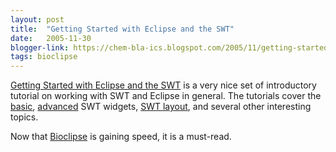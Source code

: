 ```yaml
---
layout: post
title:  "Getting Started with Eclipse and the SWT"
date:   2005-11-30
blogger-link: https://chem-bla-ics.blogspot.com/2005/11/getting-started-with-eclipse-and-swt.html
tags: bioclipse
---
```


[Getting Started with Eclipse and the SWT](http://www.cs.umanitoba.ca/~eclipse/) is a very nice set of introductory tutorial on working
with SWT and Eclipse in general. The tutorials cover the [basic](http://www.cs.umanitoba.ca/~eclipse/2-Basic.pdf),
[advanced](http://www.cs.umanitoba.ca/~eclipse/3-Advanced.pdf) SWT widgets,
[SWT layout](http://www.cs.umanitoba.ca/~eclipse/4-Layouts.pdf), and several other interesting topics.

Now that [Bioclipse](http://www.bioclipse.net/) is gaining speed, it is a must-read.
